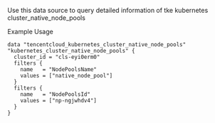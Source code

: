Use this data source to query detailed information of tke kubernetes cluster_native_node_pools

Example Usage

```hcl
data "tencentcloud_kubernetes_cluster_native_node_pools" "kubernetes_cluster_native_node_pools" {
  cluster_id = "cls-eyi0erm0"
  filters {
    name   = "NodePoolsName"
    values = ["native_node_pool"]
  }
  filters {
    name   = "NodePoolsId"
    values = ["np-ngjwhdv4"]
  }
}
```
